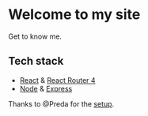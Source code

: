 # Welcome to my site
Get to know me.



## Tech stack
* [React](https://github.com/facebook/react) & [React Router 4](https://github.com/ReactTraining/react-router)
* [Node](https://github.com/nodejs) & [Express](https://github.com/expressjs/express)



Thanks to @Preda for the [setup](https://medium.com/@Preda/getting-started-on-building-a-personal-website-with-react-b44ee93b1710).